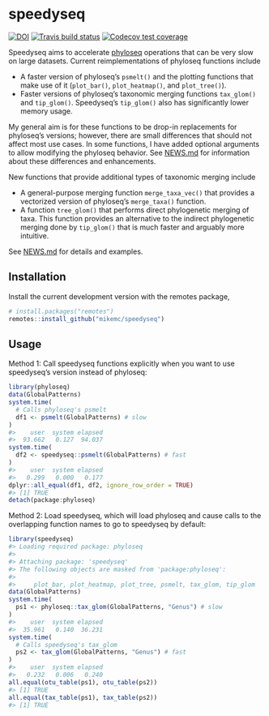 
<!-- README.md is generated from README.Rmd. Please edit that file -->

# speedyseq

<!-- badges: start -->

[![DOI](https://zenodo.org/badge/179732395.svg)](https://zenodo.org/badge/latestdoi/179732395)
[![Travis build
status](https://travis-ci.org/mikemc/speedyseq.svg?branch=master)](https://travis-ci.org/mikemc/speedyseq)
[![Codecov test
coverage](https://codecov.io/gh/mikemc/speedyseq/branch/master/graph/badge.svg)](https://codecov.io/gh/mikemc/speedyseq?branch=master)
<!-- badges: end -->

Speedyseq aims to accelerate
[phyloseq](https://joey711.github.io/phyloseq/) operations that can be
very slow on large datasets. Current reimplementations of phyloseq
functions include

  - A faster version of phyloseq’s `psmelt()` and the plotting functions
    that make use of it (`plot_bar()`, `plot_heatmap()`, and
    `plot_tree()`).
  - Faster versions of phyloseq’s taxonomic merging functions
    `tax_glom()` and `tip_glom()`. Speedyseq’s `tip_glom()` also has
    significantly lower memory usage.

My general aim is for these functions to be drop-in replacements for
phyloseq’s versions; however, there are small differences that should
not affect most use cases. In some functions, I have added optional
arguments to allow modifying the phyloseq behavior. See
[NEWS.md](./NEWS.md) for information about these differences and
enhancements.

New functions that provide additional types of taxonomic merging include

  - A general-purpose merging function `merge_taxa_vec()` that provides
    a vectorized version of phyloseq’s `merge_taxa()` function.
  - A function `tree_glom()` that performs direct phylogenetic merging
    of taxa. This function provides an alternative to the indirect
    phylogenetic merging done by `tip_glom()` that is much faster and
    arguably more intuitive.

See [NEWS.md](./NEWS.md) for details and examples.

## Installation

Install the current development version with the remotes package,

``` r
# install.packages("remotes")
remotes::install_github("mikemc/speedyseq")
```

## Usage

Method 1: Call speedyseq functions explicitly when you want to use
speedyseq’s version instead of phyloseq:

``` r
library(phyloseq)
data(GlobalPatterns)
system.time(
  # Calls phyloseq's psmelt
  df1 <- psmelt(GlobalPatterns) # slow
)
#>    user  system elapsed 
#>  93.662   0.127  94.037
system.time(
  df2 <- speedyseq::psmelt(GlobalPatterns) # fast
)
#>    user  system elapsed 
#>   0.299   0.000   0.177
dplyr::all_equal(df1, df2, ignore_row_order = TRUE)
#> [1] TRUE
detach(package:phyloseq)
```

Method 2: Load speedyseq, which will load phyloseq and cause calls to
the overlapping function names to go to speedyseq by default:

``` r
library(speedyseq)
#> Loading required package: phyloseq
#> 
#> Attaching package: 'speedyseq'
#> The following objects are masked from 'package:phyloseq':
#> 
#>     plot_bar, plot_heatmap, plot_tree, psmelt, tax_glom, tip_glom
data(GlobalPatterns)
system.time(
  ps1 <- phyloseq::tax_glom(GlobalPatterns, "Genus") # slow
)
#>    user  system elapsed 
#>  35.961   0.140  36.231
system.time(
  # Calls speedyseq's tax_glom
  ps2 <- tax_glom(GlobalPatterns, "Genus") # fast
)
#>    user  system elapsed 
#>   0.232   0.006   0.240
all.equal(otu_table(ps1), otu_table(ps2))
#> [1] TRUE
all.equal(tax_table(ps1), tax_table(ps2))
#> [1] TRUE
```
